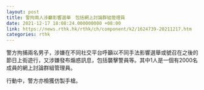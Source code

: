 ```yaml
---
layout: post
title: 警拘兩人涉籲影響選舉　包括網上討論群組管理員
date: 2021-12-17 18:08:24.000000000 +08:00
link: https://news.rthk.hk/rthk/ch/component/k2/1624739-20211217.htm
categories: rthk
---
```


警方拘捕兩名男子，涉嫌在不同社交平台呼籲以不同手法影響選舉或號召在之後的節日上街遊行，又涉嫌發布煽惑訊息，包括襲擊警員等。其中1人是一個有2000名成員的網上討論群組管理員。

行動中，警方亦檢獲仿製手槍。
